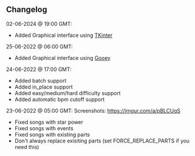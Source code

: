 ## Changelog

02-06-2024 @ 19:00 GMT:
* Added Graphical interface using [TKinter](https://docs.python.org/3/library/tkinter.html)

25-06-2022 @ 06:00 GMT:
* Added Graphical interface using [Gooey](https://github.com/chriskiehl/Gooey)

24-06-2022 @ 17:00 GMT:
* Added batch support
* Added in_place support
* Added easy/medium/hard difficulty support
* Added automatic bpm cutoff support

23-06-2022 @ 05:00 GMT: Screenshots: https://imgur.com/a/pBLCUqS
* Fixed songs with star power
* Fixed songs with events
* Fixed songs with existing parts
* Don't always replace exisiting parts (set FORCE_REPLACE_PARTS if you need this)
